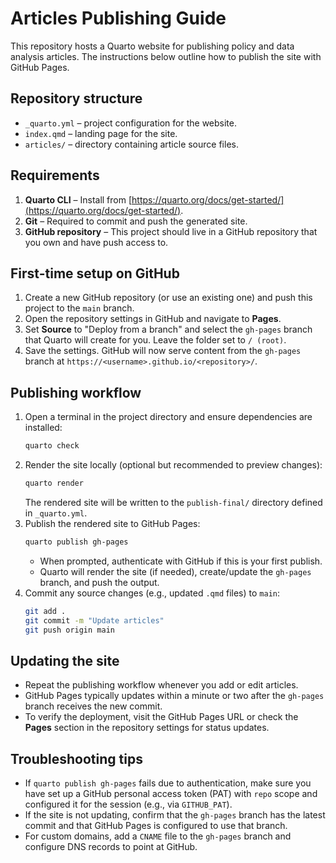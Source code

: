 # Articles Publishing Guide

This repository hosts a Quarto website for publishing policy and data analysis articles. The instructions below outline how to publish the site with GitHub Pages.

## Repository structure

- `_quarto.yml` – project configuration for the website.
- `index.qmd` – landing page for the site.
- `articles/` – directory containing article source files.

## Requirements

1. **Quarto CLI** – Install from [https://quarto.org/docs/get-started/](https://quarto.org/docs/get-started/).
2. **Git** – Required to commit and push the generated site.
3. **GitHub repository** – This project should live in a GitHub repository that you own and have push access to.

## First-time setup on GitHub

1. Create a new GitHub repository (or use an existing one) and push this project to the `main` branch.
2. Open the repository settings in GitHub and navigate to **Pages**.
3. Set **Source** to "Deploy from a branch" and select the `gh-pages` branch that Quarto will create for you. Leave the folder set to `/ (root)`.
4. Save the settings. GitHub will now serve content from the `gh-pages` branch at `https://<username>.github.io/<repository>/`.

## Publishing workflow

1. Open a terminal in the project directory and ensure dependencies are installed:
   ```bash
   quarto check
   ```
2. Render the site locally (optional but recommended to preview changes):
   ```bash
   quarto render
   ```
   The rendered site will be written to the `publish-final/` directory defined in `_quarto.yml`.
3. Publish the rendered site to GitHub Pages:
   ```bash
   quarto publish gh-pages
   ```
   - When prompted, authenticate with GitHub if this is your first publish.
   - Quarto will render the site (if needed), create/update the `gh-pages` branch, and push the output.
4. Commit any source changes (e.g., updated `.qmd` files) to `main`:
   ```bash
   git add .
   git commit -m "Update articles"
   git push origin main
   ```

## Updating the site

- Repeat the publishing workflow whenever you add or edit articles.
- GitHub Pages typically updates within a minute or two after the `gh-pages` branch receives the new commit.
- To verify the deployment, visit the GitHub Pages URL or check the **Pages** section in the repository settings for status updates.

## Troubleshooting tips

- If `quarto publish gh-pages` fails due to authentication, make sure you have set up a GitHub personal access token (PAT) with `repo` scope and configured it for the session (e.g., via `GITHUB_PAT`).
- If the site is not updating, confirm that the `gh-pages` branch has the latest commit and that GitHub Pages is configured to use that branch.
- For custom domains, add a `CNAME` file to the `gh-pages` branch and configure DNS records to point at GitHub.

